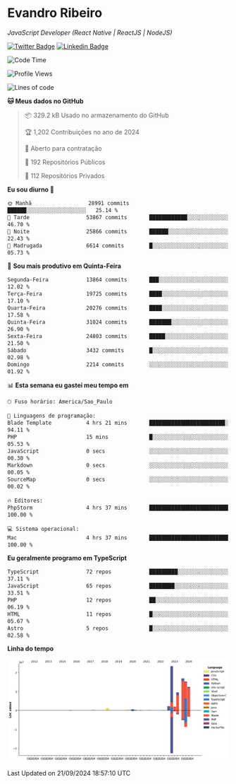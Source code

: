 # Evandro **Ribeiro**

*JavaScript Developer (React Native | ReactJS | NodeJS)*

[![Twitter Badge](https://img.shields.io/badge/-@ribeiroevandro-201B2D?style=flat-square&labelColor=201B2D&logo=twitter&logoColor=white&link=https://twitter.com/ribeiroevandro)](https://twitter.com/ribeiroevandro) 
[![Linkedin Badge](https://img.shields.io/badge/-Evandro%20Ribeiro-201B2D?style=flat-square&logo=Linkedin&logoColor=white&link=https://www.linkedin.com/in/ribeiroevandro)](https://www.linkedin.com/in/ribeiroevandro) 


<!--START_SECTION:waka-->
![Code Time](http://img.shields.io/badge/Code%20Time-4%2C109%20hrs%204%20mins-blue)

![Profile Views](http://img.shields.io/badge/Visualizac%C3%B5es%20do%20perfil-0-blue)

![Lines of code](https://img.shields.io/badge/Desde%20o%20Hello%20World%20eu%20escrevi-84.8%20million%20linhas%20de%20c%C3%B3digo-blue)

**🐱 Meus dados no GitHub** 

> 📦 329.2 kB Usado no armazenamento do GitHub 
 > 
> 🏆 1,202 Contribuições no ano de 2024
 > 
> 💼 Aberto para contratação
 > 
> 📜 192 Repositórios Públicos 
 > 
> 🔑 112 Repositórios Privados 
 > 
**Eu sou diurno 🐤** 

```text
🌞 Manhã                  28991 commits       ██████░░░░░░░░░░░░░░░░░░░   25.14 % 
🌆 Tarde                  53867 commits       ████████████░░░░░░░░░░░░░   46.70 % 
🌃 Noite                  25866 commits       ██████░░░░░░░░░░░░░░░░░░░   22.43 % 
🌙 Madrugada              6614 commits        █░░░░░░░░░░░░░░░░░░░░░░░░   05.73 % 
```
📅 **Sou mais produtivo em Quinta-Feira** 

```text
Segunda-Feira            13864 commits       ███░░░░░░░░░░░░░░░░░░░░░░   12.02 % 
Terça-Feira              19725 commits       ████░░░░░░░░░░░░░░░░░░░░░   17.10 % 
Quarta-Feira             20276 commits       ████░░░░░░░░░░░░░░░░░░░░░   17.58 % 
Quinta-Feira             31024 commits       ███████░░░░░░░░░░░░░░░░░░   26.90 % 
Sexta-Feira              24803 commits       █████░░░░░░░░░░░░░░░░░░░░   21.50 % 
Sábado                   3432 commits        █░░░░░░░░░░░░░░░░░░░░░░░░   02.98 % 
Domingo                  2214 commits        ░░░░░░░░░░░░░░░░░░░░░░░░░   01.92 % 
```


📊 **Esta semana eu gastei meu tempo em** 

```text
🕑︎ Fuso horário: America/Sao_Paulo

💬 Linguagens de programação: 
Blade Template           4 hrs 21 mins       ████████████████████████░   94.11 % 
PHP                      15 mins             █░░░░░░░░░░░░░░░░░░░░░░░░   05.53 % 
JavaScript               0 secs              ░░░░░░░░░░░░░░░░░░░░░░░░░   00.30 % 
Markdown                 0 secs              ░░░░░░░░░░░░░░░░░░░░░░░░░   00.05 % 
SourceMap                0 secs              ░░░░░░░░░░░░░░░░░░░░░░░░░   00.02 % 

🔥 Editores: 
PhpStorm                 4 hrs 37 mins       █████████████████████████   100.00 % 

💻 Sistema operacional: 
Mac                      4 hrs 37 mins       █████████████████████████   100.00 % 
```

**Eu geralmente programo em TypeScript** 

```text
TypeScript               72 repos            █████████░░░░░░░░░░░░░░░░   37.11 % 
JavaScript               65 repos            ████████░░░░░░░░░░░░░░░░░   33.51 % 
PHP                      12 repos            ██░░░░░░░░░░░░░░░░░░░░░░░   06.19 % 
HTML                     11 repos            █░░░░░░░░░░░░░░░░░░░░░░░░   05.67 % 
Astro                    5 repos             █░░░░░░░░░░░░░░░░░░░░░░░░   02.58 % 
```



**Linha do tempo**

![Lines of Code chart](https://raw.githubusercontent.com/ribeiroevandro/ribeiroevandro/main/assets/bar_graph.png)


 Last Updated on 21/09/2024 18:57:10 UTC
<!--END_SECTION:waka-->
